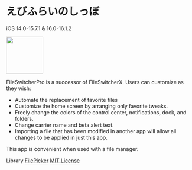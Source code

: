 # えびふらいのしっぼ
iOS 14.0-15.7.1 & 16.0-16.1.2

<img src="https://encrypted-tbn0.gstatic.com/images?q=tbn:ANd9GcQvurhD0N0D1E4qVMDv6oSOByl1vmJnrzT48Q&usqp=CAU" width="100px" />

FileSwitcherPro is a successor of FileSwitcherX.
Users can customize as they wish:
- Automate the replacement of favorite files
- Customize the home screen by arranging only favorite tweaks.
- Freely change the colors of the control center, notifications, dock, and folders.
- Change carrier name and beta alert text.
- Importing a file that has been modified in another app will allow all changes to be applied in just this app.

This app is convenient when used with a file manager.

Library
[FilePicker](https://github.com/markrenaud/FilePicker)
[MIT License](https://github.com/markrenaud/FilePicker/blob/main/LICENCE)
